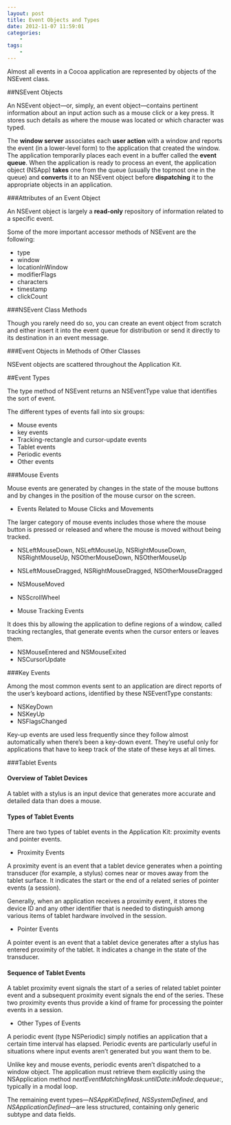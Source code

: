 ```yaml
--- 
layout: post
title: Event Objects and Types
date: 2012-11-07 11:59:01
categories:
    - 
tags:
    -
---
```



Almost all events in a Cocoa application are represented by objects of the NSEvent class.


##NSEvent Objects

An NSEvent object—or, simply, an event object—contains pertinent information about an input action such as a mouse click or a key press. It stores such details as where the mouse was located or which character was typed. 

The **window server** associates each **user action** with a window and reports the event (in a lower-level form) to the application that created the window. The application temporarily places each event in a buffer called the **event queue**. When the application is ready to process an event, the application object (NSApp) **takes** one from the queue (usually the topmost one in the queue) and **converts** it to an NSEvent object before **dispatching** it to the appropriate objects in an application.


###Attributes of an Event Object

An NSEvent object is largely a **read-only** repository of information related to a specific event.

Some of the more important accessor methods of NSEvent are the following:

* type
* window
* locationInWindow
* modifierFlags
* characters
* timestamp
* clickCount


###NSEvent Class Methods

Though you rarely need do so, you can create an event object from scratch and either insert it into the event queue for distribution or send it directly to its destination in an event message.


###Event Objects in Methods of Other Classes

NSEvent objects are scattered throughout the Application Kit. 


##Event Types

The type method of NSEvent returns an NSEventType value that identifies the sort of event. 

The different types of events fall into six groups:

* Mouse events
* key events
* Tracking-rectangle and cursor-update events
* Tablet events
* Periodic events
* Other events


###Mouse Events

Mouse events are generated by changes in the state of the mouse buttons and by changes in the position of the mouse cursor on the screen.

* Events Related to Mouse Clicks and Movements

The larger category of mouse events includes those where the mouse button is pressed or released and where the mouse is moved without being tracked.

* NSLeftMouseDown, NSLeftMouseUp, NSRightMouseDown, NSRightMouseUp, NSOtherMouseDown, NSOtherMouseUp
* NSLeftMouseDragged, NSRightMouseDragged, NSOtherMouseDragged
* NSMouseMoved
* NSScrollWheel


* Mouse Tracking Events

It does this by allowing the application to define regions of a window, called tracking rectangles, that generate events when the cursor enters or leaves them. 

* NSMouseEntered and NSMouseExited
* NSCursorUpdate


###Key Events

Among the most common events sent to an application are direct reports of the user’s keyboard actions, identified by these NSEventType constants:

* NSKeyDown
* NSKeyUp
* NSFlagsChanged

Key-up events are used less frequently since they follow almost automatically when there’s been a key-down event. They’re useful only for applications that have to keep track of the state of these keys at all times.


###Tablet Events

#### Overview of Tablet Devices

A tablet with a stylus is an input device that generates more accurate and detailed data than does a mouse. 


#### Types of Tablet Events

There are two types of tablet events in the Application Kit: proximity events and pointer events.

* Proximity Events

A proximity event is an event that a tablet device generates when a pointing transducer (for example, a stylus) comes near or moves away from the tablet surface. It indicates the start or the end of a related series of pointer events (a session).

Generally, when an application receives a proximity event, it stores the device ID and any other identifier that is needed to distinguish among various items of tablet hardware involved in the session. 


* Pointer Events

A pointer event is an event that a tablet device generates after a stylus has entered proximity of the tablet. It indicates a change in the state of the transducer. 


#### Sequence of Tablet Events

A tablet proximity event signals the start of a series of related tablet pointer event and a subsequent proximity event signals the end of the series. These two proximity events thus provide a kind of frame for processing the pointer events in a session. 


* Other Types of Events

A periodic event (type NSPeriodic) simply notifies an application that a certain time interval has elapsed. Periodic events are particularly useful in situations where input events aren’t generated but you want them to be.

Unlike key and mouse events, periodic events aren’t dispatched to a window object. The application must retrieve them explicitly using the NSApplication method *nextEventMatchingMask:untilDate:inMode:dequeue:*, typically in a modal loop.

The remaining event types—*NSAppKitDefined*, *NSSystemDefined*, and *NSApplicationDefined*—are less structured, containing only generic subtype and data fields. 
